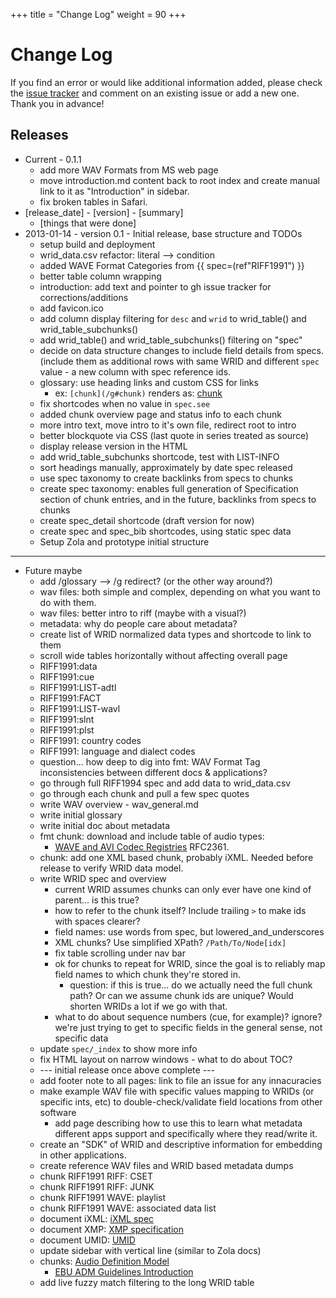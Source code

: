 +++
title = "Change Log"
weight = 90
+++

# Change Log

If you find an error or would like additional information added, please check the [issue tracker](https://github.com/briandorsey/wavref/issues) and comment on an existing issue or add a new one. Thank you in advance! 

## Releases

* Current - 0.1.1
    * add more WAV Formats from MS web page
    * move introduction.md content back to root index and create manual link to it as "Introduction" in sidebar. 
    * fix broken tables in Safari. 
* [release_date] - [version] - [summary]
	* [things that were done]
* 2013-01-14 - version 0.1 - Initial release, base structure and TODOs
    * setup build and deployment
    * wrid_data.csv refactor: literal --> condition
    * added WAVE Format Categories from {{ spec=(ref"RIFF1991") }}
    * better table column wrapping
    * introduction: add text and pointer to gh issue tracker for corrections/additions
    * add favicon.ico
    * add column display filtering for `desc` and `wrid` to wrid_table() and wrid_table_subchunks()
    * add wrid_table() and wrid_table_subchunks() filtering on "spec" 
    * decide on data structure changes to include field details from specs. (include them as additional rows with same WRID and different `spec` value - a new column with spec reference ids. 
    * glossary: use heading links and custom CSS for links 
        * ex: `[chunk](/g#chunk)` renders as: [chunk](/g#chunk)
    * fix shortcodes when no value in `spec.see`
    * added chunk overview page and status info to each chunk
    * more intro text, move intro to it's own file, redirect root to intro
    * better blockquote via CSS (last quote in series treated as source)
    * display release version in the HTML
    * add wrid_table_subchunks shortcode, test with LIST-INFO 
    * sort headings manually, approximately by date spec released
    * use spec taxonomy to create backlinks from specs to chunks
    * create spec taxonomy: enables full generation of Specification section of chunk entries, and in the future, backlinks from specs to chunks
    * create spec_detail shortcode (draft version for now)
    * create spec and spec_bib shortcodes, using static spec data
    * Setup Zola and prototype initial structure

---- 

* Future maybe
    * add /glossary --> /g redirect? (or the other way around?)
    * wav files: both simple and complex, depending on what you want to do with them. 
    * wav files: better intro to riff (maybe with a visual?)
    * metadata: why do people care about metadata?
    * create list of WRID normalized data types and shortcode to link to them
    * scroll wide tables horizontally without affecting overall page
    * RIFF1991:data 
    * RIFF1991:cue
    * RIFF1991:LIST-adtl
    * RIFF1991:FACT
    * RIFF1991:LIST-wavl
    * RIFF1991:slnt
    * RIFF1991:plst
    * RIFF1991: country codes
    * RIFF1991: language and dialect codes
    * question... how deep to dig into fmt: WAV Format Tag inconsistencies between different docs & applications? 
    * go through full RIFF1994 spec and add data to wrid_data.csv
    * go through each chunk and pull a few spec quotes
    * write WAV overview - wav_general.md
    * write initial glossary
    * write initial doc about metadata
    * fmt chunk: download and include table of audio types: 
        * [WAVE and AVI Codec Registries](https://www.iana.org/assignments/wave-avi-codec-registry/wave-avi-codec-registry.xhtml) RFC2361. 
    * chunk: add one XML based chunk, probably iXML. Needed before release to verify WRID data model. 
    * write WRID spec and overview
        * current WRID assumes chunks can only ever have one kind of parent... is this true?
        * how to refer to the chunk itself? Include trailing `>` to make ids with spaces clearer? 
        * field names: use words from spec, but lowered_and_underscores
        * XML chunks? Use simplified XPath? `/Path/To/Node[idx]`
        * fix table scrolling under nav bar
        * ok for chunks to repeat for WRID, since the goal is to reliably map field names to which chunk they're stored in. 
            * question: if this is true... do we actually need the full chunk path? Or can we assume chunk ids are unique? Would shorten WRIDs a lot if we go with that.
        * what to do about sequence numbers (cue, for example)? ignore? we're just trying to get to specific fields in the general sense, not specific data
    * update `spec/_index` to show more info
    * fix HTML layout on narrow windows - what to do about TOC? 
    * --- initial release once above complete ---
    * add footer note to all pages: link to file an issue for any innacuracies
    * make example WAV file with specific values mapping to WRIDs (or specific ints, etc) to double-check/validate field locations from other software
        * add page describing how to use this to learn what metadata different apps support and specifically where they read/write it.
    * create an "SDK" of WRID and descriptive information for embedding in other applications.
    * create reference WAV files and WRID based metadata dumps
    * chunk RIFF1991 RIFF: CSET
    * chunk RIFF1991 RIFF: JUNK
    * chunk RIFF1991 WAVE: playlist
    * chunk RIFF1991 WAVE: associated data list
    * document iXML: [iXML spec](http://www.gallery.co.uk/ixml/)
    * document XMP: [XMP specification](https://www.adobe.com/devnet/xmp.html)
    * document UMID: [UMID](https://en.wikipedia.org/wiki/Unique_Material_Identifier)
    * update sidebar with vertical line (similar to Zola docs)
    * chunks: [Audio Definition Model](https://www.bbc.co.uk/rd/publications/audio-definition-model-software)
        * [EBU ADM Guidelines Introduction](https://adm.ebu.io/index.html)
    * add live fuzzy match filtering to the long WRID table
